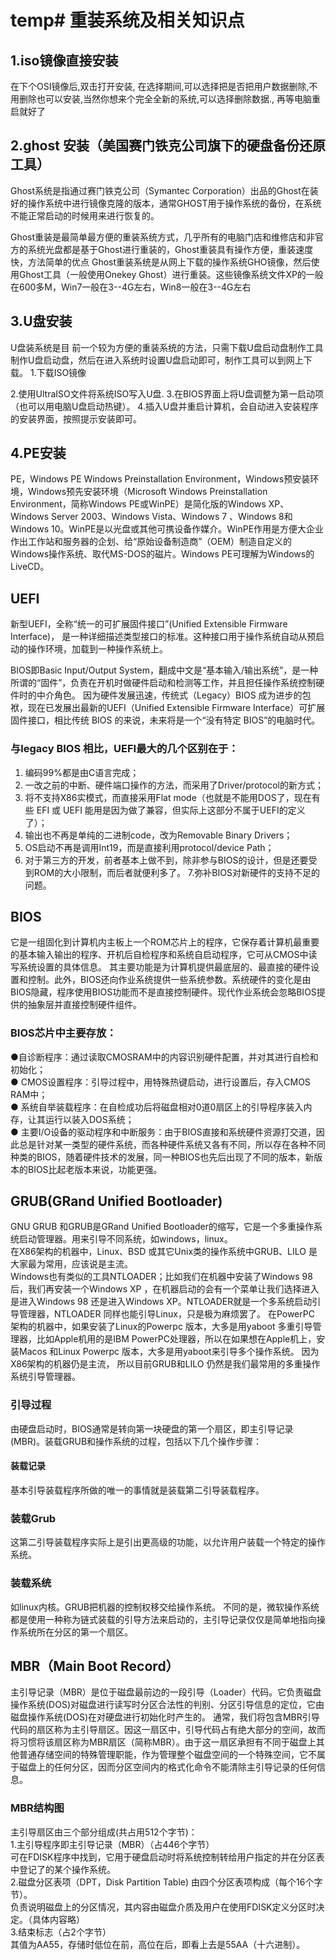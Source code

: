 # temp# 重装系统及相关知识点
## 1.iso镜像直接安装
在下个OSI镜像后,双击打开安装,
在选择期间,可以选择把是否把用户数据删除,不用删除也可以安装,当然你想来个完全全新的系统,可以选择删除数据.,
再等电脑重启就好了
## 2.ghost 安装（美国赛门铁克公司旗下的硬盘备份还原工具） 
  Ghost系统是指通过赛门铁克公司（Symantec Corporation）出品的Ghost在装好的操作系统中进行镜像克隆的版本，通常GHOST用于操作系统的备份，在系统不能正常启动的时候用来进行恢复的。
  
  Ghost重装是最简单最方便的重装系统方式，几乎所有的电脑门店和维修店和非官方的系统光盘都是基于Ghost进行重装的，Ghost重装具有操作方便，重装速度快，方法简单的优点
Ghost重装系统是从网上下载的操作系统GHO镜像，然后使用Ghost工具（一般使用Onekey Ghost）进行重装。这些镜像系统文件XP的一般在600多M，Win7一般在3--4G左右，Win8一般在3--4G左右
## 3.U盘安装
U盘装系统是目 前一个较为方便的重装系统的方法，只需下载U盘启动盘制作工具制作U盘启动盘，然后在进入系统时设置U盘启动即可，制作工具可以到网上下载。
1.下载ISO镜像

2.使用UltraISO文件将系统ISO写入U盘.
3.在BIOS界面上将U盘调整为第一启动项（也可以用电脑U盘启动热键）。
4.插入U盘并重启计算机，会自动进入安装程序的安装界面，按照提示安装即可。
## 4.PE安装
PE，Windows PE Windows Preinstallation Environment，Windows预安装环境，Windows预先安装环境（Microsoft Windows Preinstallation Environment，简称Windows PE或WinPE）是简化版的Windows XP、Windows Server 2003、Windows Vista、Windows 7 、Windows 8和Windows 10。WinPE是以光盘或其他可携设备作媒介。WinPE作用是方便大企业作出工作站和服务器的企划、给“原始设备制造商”（OEM）制造自定义的Windows操作系统、取代MS-DOS的磁片。Windows PE可理解为Windows的LiveCD。

## UEFI
  新型UEFI，全称“统一的可扩展固件接口”(Unified Extensible Firmware Interface)， 是一种详细描述类型接口的标准。这种接口用于操作系统自动从预启动的操作环境，加载到一种操作系统上。
  
  BIOS即Basic Input/Output System，翻成中文是“基本输入/输出系统”，是一种所谓的“固件”，负责在开机时做硬件启动和检测等工作，并且担任操作系统控制硬件时的中介角色。
因为硬件发展迅速，传统式（Legacy）BIOS 成为进步的包袱，现在已发展出最新的UEFI（Unified Extensible Firmware Interface）可扩展固件接口，相比传统 BIOS 的来说，未来将是一个“没有特定 BIOS”的电脑时代。
### 与legacy BIOS 相比，UEFI最大的几个区别在于：
1. 编码99%都是由C语言完成；
2. 一改之前的中断、硬件端口操作的方法，而采用了Driver/protocol的新方式；
3. 将不支持X86实模式，而直接采用Flat mode（也就是不能用DOS了，现在有些 EFI 或 UEFI 能用是因为做了兼容，但实际上这部分不属于UEFI的定义了）；
4. 输出也不再是单纯的二进制code，改为Removable Binary Drivers；
5. OS启动不再是调用Int19，而是直接利用protocol/device Path；
6. 对于第三方的开发，前者基本上做不到，除非参与BIOS的设计，但是还要受到ROM的大小限制，而后者就便利多了。
7.弥补BIOS对新硬件的支持不足的问题。
## BIOS
它是一组固化到计算机内主板上一个ROM芯片上的程序，它保存着计算机最重要的基本输入输出的程序、开机后自检程序和系统自启动程序，它可从CMOS中读写系统设置的具体信息。 其主要功能是为计算机提供最底层的、最直接的硬件设置和控制。此外，BIOS还向作业系统提供一些系统参数。系统硬件的变化是由BIOS隐藏，程序使用BIOS功能而不是直接控制硬件。现代作业系统会忽略BIOS提供的抽象层并直接控制硬件组件。<br>

### BIOS芯片中主要存放：<br>
●自诊断程序：通过读取CMOSRAM中的内容识别硬件配置，并对其进行自检和初始化；<br>
● CMOS设置程序：引导过程中，用特殊热键启动，进行设置后，存入CMOS RAM中；<br>
● 系统自举装载程序：在自检成功后将磁盘相对0道0扇区上的引导程序装入内存，让其运行以装入DOS系统；<br>
● 主要I/O设备的驱动程序和中断服务：由于BIOS直接和系统硬件资源打交道，因此总是针对某一类型的硬件系统，而各种硬件系统又各有不同，所以存在各种不同种类的BIOS，随着硬件技术的发展，同一种BIOS也先后出现了不同的版本，新版本的BIOS比起老版本来说，功能更强。
## GRUB(GRand Unified Bootloader)
  GNU GRUB 和GRUB是GRand Unified Bootloader的缩写，它是一个多重操作系统启动管理器。用来引导不同系统，如windows，linux。<br>
在X86架构的机器中，Linux、BSD 或其它Unix类的操作系统中GRUB、LILO 是大家最为常用，应该说是主流。<br>
Windows也有类似的工具NTLOADER；比如我们在机器中安装了Windows 98后，我们再安装一个Windows XP ，在机器启动的会有一个菜单让我们选择进入是进入Windows 98 还是进入Windows XP。NTLOADER就是一个多系统启动引导管理器，NTLOADER 同样也能引导Linux，只是极为麻烦罢了。
在PowerPC 架构的机器中，如果安装了Linux的Powerpc 版本，大多是用yaboot 多重引导管理器，比如Apple机用的是IBM PowerPC处理器，所以在如果想在Apple机上，安装Macos 和Linux Powerpc 版本，大多是用yaboot来引导多个操作系统。
因为X86架构的机器仍是主流， 所以目前GRUB和LILO 仍然是我们最常用的多重操作系统引导管理器。
### 引导过程
由硬盘启动时，BIOS通常是转向第一块硬盘的第一个扇区，即主引导记录(MBR)。装载GRUB和操作系统的过程，包括以下几个操作步骤：
#### 装载记录
基本引导装载程序所做的唯一的事情就是装载第二引导装载程序。<br>
### 装载Grub
这第二引导装载程序实际上是引出更高级的功能，以允许用户装载一个特定的操作系统。
### 装载系统
如linux内核。GRUB把机器的控制权移交给操作系统。
不同的是，微软操作系统都是使用一种称为链式装载的引导方法来启动的，主引导记录仅仅是简单地指向操作系统所在分区的第一个扇区。

## MBR（Main Boot Record）
主引导记录（MBR）是位于磁盘最前边的一段引导（Loader）代码。它负责磁盘操作系统(DOS)对磁盘进行读写时分区合法性的判别、分区引导信息的定位，它由磁盘操作系统(DOS)在对硬盘进行初始化时产生的。
通常，我们将包含MBR引导代码的扇区称为主引导扇区。因这一扇区中，引导代码占有绝大部分的空间，故而将习惯将该扇区称为MBR扇区（简称MBR）。由于这一扇区承担有不同于磁盘上其他普通存储空间的特殊管理职能，作为管理整个磁盘空间的一个特殊空间，它不属于磁盘上的任何分区，因而分区空间内的格式化命令不能清除主引导记录的任何信息。
### MBR结构图
主引导扇区由三个部分组成(共占用512个字节)：
<br>1.主引导程序即主引导记录（MBR）（占446个字节）<br>
可在FDISK程序中找到，它用于硬盘启动时将系统控制转给用户指定的并在分区表中登记了的某个操作系统。
<br>2.磁盘分区表项（DPT，Disk Partition Table)
由四个分区表项构成（每个16个字节）。<br>
负责说明磁盘上的分区情况，其内容由磁盘介质及用户在使用FDISK定义分区时决定。（具体内容略）
<br>3.结束标志（占2个字节）<br>
其值为AA55，存储时低位在前，高位在后，即看上去是55AA（十六进制）。






